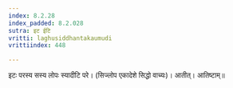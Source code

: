 ```yaml
---
index: 8.2.28
index_padded: 8.2.028
sutra: इट ईटि
vritti: laghusiddhantakaumudi
vrittiindex: 448

---
```

इटः परस्य सस्य लोपः स्यादीटि परे। (सिज्लोप एकादेशे सिद्धो वाच्यः)। आतीत्। आतिष्टाम्॥